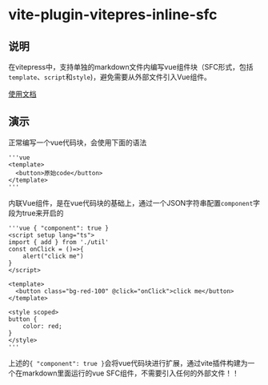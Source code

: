 vite-plugin-vitepres-inline-sfc
===

## 说明

在vitepress中，支持单独的markdown文件内编写vue组件块（SFC形式，包括`template`、`script`和`style`)，避免需要从外部文件引入Vue组件。

[使用文档](https://www.shymean.com/article/在VitePress中实现内联Vue组件)

## 演示

正常编写一个vue代码块，会使用下面的语法
````
'''vue
<template>
  <button>原始code</button>
</template>
'''
````

内联Vue组件，是在vue代码块的基础上，通过一个JSON字符串配置`component`字段为true来开启的

````
'''vue { "component": true } 
<script setup lang="ts">
import { add } from './util'
const onClick = ()=>{
    alert("click me")
}
</script>

<template>
  <button class="bg-red-100" @click="onClick">click me</button>
</template>

<style scoped>
button {
    color: red;
}
</style>
'''
````

上述的`{ "component": true }`会将vue代码块进行扩展，通过vite插件构建为一个在markdown里面运行的vue SFC组件，不需要引入任何的外部文件！！
